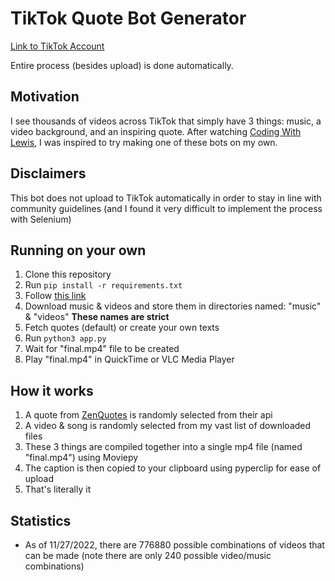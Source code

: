# TikTok Quote Bot Generator

[Link to TikTok Account](https://www.tiktok.com/@liaozhuzhubot)

Entire process (besides upload) is done automatically.

## Motivation 

I see thousands of videos across TikTok that simply have 3 things: music, a video background, and an inspiring quote. After watching [Coding With Lewis](https://www.youtube.com/watch?v=3gjcY_00U1w),
I was inspired to try making one of these bots on my own.

## Disclaimers

This bot does not upload to TikTok automatically in order to stay in line with community guidelines (and I found it very difficult to implement the process with Selenium)

## Running on your own

1. Clone this repository
2. Run `pip install -r requirements.txt`
3. Follow [this link](https://www.imagemagick.org/script/download.php)
4. Download music & videos and store them in directories named: "music" & "videos" **These names are strict**
5. Fetch quotes (default) or create your own texts
6. Run `python3 app.py`
7. Wait for "final.mp4" file to be created
8. Play "final.mp4" in QuickTime or VLC Media Player

## How it works

1. A quote from [ZenQuotes](https://zenquotes.io/api) is randomly selected from their api
2. A video & song is randomly selected from my vast list of downloaded files
3. These 3 things are compiled together into a single mp4 file (named "final.mp4") using Moviepy
4. The caption is then copied to your clipboard using pyperclip for ease of upload
5. That's literally it

## Statistics

- As of 11/27/2022, there are 776880 possible combinations of videos that can be made (note there are only 240 possible video/music combinations)
